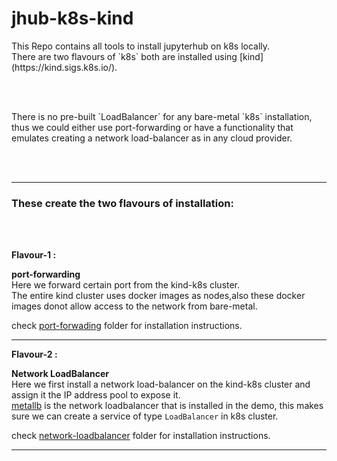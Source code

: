 # jhub-k8s-kind

<p>This Repo contains all tools to install jupyterhub on k8s locally.<br>
There are two flavours of `k8s` both are installed using [kind](https://kind.sigs.k8s.io/).</p>

<br>
<br>

<p>There is no pre-built `LoadBalancer` for any bare-metal `k8s` installation, thus we could either use port-forwarding or have a functionality that emulates creating a network load-balancer as in any cloud provider.</p>

<br>
<br>

---

### These create the two flavours of installation:

<br>
<br>

**Flavour-1 :** 

**<p>port-forwarding<br>**
Here we forward certain port from the kind-k8s cluster.<br>
The entire kind cluster uses docker images as nodes,also these docker images donot allow access to the network from bare-metal.<br>

check [port-forwading](./port-forwarding/) folder for installation instructions.
</p>

---

**Flavour-2 :** 

**<p>Network LoadBalancer<br>**
Here we first install a network load-balancer on the kind-k8s cluster and assign it the IP address pool to expose it.<br>
[metallb](https://metallb.universe.tf/) is the network loadbalancer that is installed in the demo, this makes sure we can create a service of type `LoadBalancer` in k8s cluster.
<br>

check [network-loadbalancer](./network-loadbalancer/) folder for installation instructions.
</p>


---